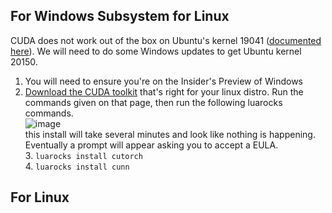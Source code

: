 ## For Windows Subsystem for Linux  
CUDA does not work out of the box on Ubuntu's kernel 19041 ([documented here](https://github.com/microsoft/WSL/issues/5554)). We will need to do some Windows updates to get Ubuntu kernel 20150.  

1. You will need to ensure you're on the Insider's Preview of Windows
1. [Download the CUDA toolkit](https://developer.nvidia.com/cuda-downloads?target_os=Linux) that's right for your linux distro. Run the commands given on that page, then run the following luarocks commands.  
         ![image](https://github.com/CocoaMix86/MTG-NeuralNet-Bot/assets/5726733/5092a867-cb99-4ec6-b620-5bbf94233750)  
         this install will take several minutes and look like nothing is happening. Eventually a prompt will appear asking you to accept a EULA.  
      3. `luarocks install cutorch`  
      4. `luarocks install cunn`  


## For Linux
